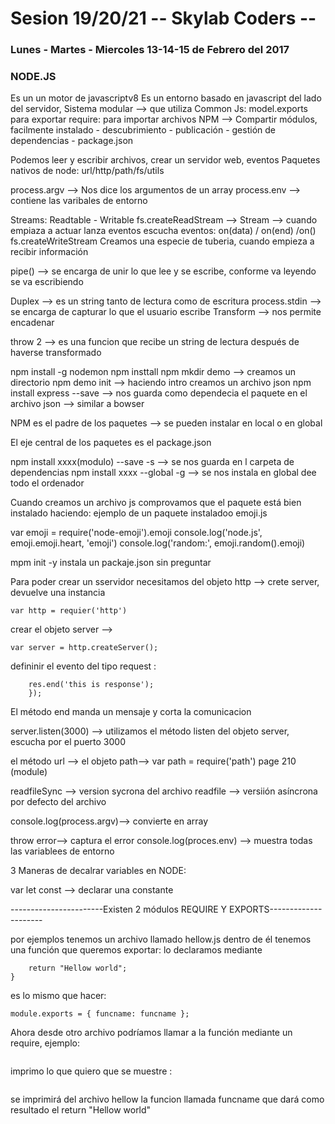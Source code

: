 # Sesion 19/20/21 -- Skylab Coders --
### Lunes - Martes - Miercoles  13-14-15 de Febrero del 2017

### NODE.JS

Es un un motor de javascriptv8
Es un entorno  basado en javascript del lado del servidor, 
Sistema modular --> que utiliza Common Js: model.exports para exportar 
                                           require: para importar archivos
NPM --> Compartir módulos, facilmente instalado - descubrimiento - publicación - gestión de dependencias - package.json

Podemos leer y escribir archivos, crear un servidor web, eventos
Paquetes nativos de node: url/http/path/fs/utils

process.argv --> Nos dice los argumentos de un array
process.env --> contiene las varibales de entorno

Streams: Readtable - Writable
fs.createReadStream --> Stream --> cuando empiaza a actuar lanza eventos
escucha eventos: on(data) / on(end) /on()
fs.createWriteStream
Creamos una especie de tuberia, cuando empieza a recibir información 

pipe() --> se encarga de unir lo que lee y se escribe, conforme va leyendo se va escribiendo

Duplex --> es un string tanto de lectura como de escritura
process.stdin --> se encarga de capturar lo que el usuario escribe
Transform --> nos permite encadenar 

throw 2 --> es una funcion  que recibe un string de lectura después de haverse transformado

npm install -g nodemon
npm insttall npm
mkdir demo --> creamos un directorio
npm demo init --> haciendo intro creamos un archivo json
npm install express --save --> nos guarda como dependecia el paquete en el archivo json --> similar a bowser

NPM es el padre de los paquetes --> se pueden instalar en local o en global

El eje central de los paquetes es el package.json

npm install xxxx(modulo) --save -s --> se nos guarda en l carpeta  de dependencias
npm install xxxx --global -g --> se nos instala en global dee todo el ordenador

Cuando creamos un archivo js comprovamos que el paquete está bien instalado haciendo:
ejemplo de un paquete instaladoo emoji.js

var emoji = require('node-emoji').emoji
console.log('node.js', emoji.emoji.heart, 'emoji')
console.log('random:', emoji.random().emoji)

mpm init -y instala un packaje.json sin preguntar

Para poder crear un sservidor necesitamos del objeto http --> crete server, devuelve una instancia
```
var http = requier('http')
```
crear el objeto server --> 
```
var server = http.createServer();
```
defininir el evento del tipo request :
```server.on('request, function(req, res){
    res.end('this is response'); 
    });
```
El método end manda un mensaje y corta la comunicacion

server.listen(3000) --> utilizamos el método listen del objeto server, escucha por el puerto 3000



el método url --> 
el objeto path--> var path = require('path') page 210 (module)

readfileSync --> version sycrona  del archivo
readfile --> versiión asíncrona por defecto del archivo

console.log(process.argv)--> convierte en array

throw error--> captura el error
console.log(proces.env) --> muestra todas las variablees de entorno

3 Maneras de decalrar variables en NODE:

var
let
const --> declarar una constante

-----------------------Existen 2 módulos REQUIRE Y EXPORTS---------------------

por ejemplos tenemos un archivo llamado hellow.js
dentro de él tenemos una función  que queremos exportar:
lo declaramos mediante 
```exports.funcname = function(){
    return "Hellow world";
}
```
es lo mismo que hacer: 
```function funcname() { return 'Hello World'; }
module.exports = { funcname: funcname };
```
Ahora desde otro archivo podríamos llamar a la función mediante un require, ejemplo: 
```var hello = require ('./hellow.js') //--> llamo al archivo!
```
imprimo lo que quiero que se muestre : 
```console.log(hello.funcname()); 
```
se imprimirá del archivo hellow la funcion llamada funcname que dará como resultado el return "Hellow world"

